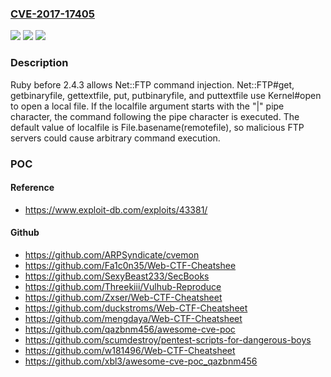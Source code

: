 ### [CVE-2017-17405](https://cve.mitre.org/cgi-bin/cvename.cgi?name=CVE-2017-17405)
![](https://img.shields.io/static/v1?label=Product&message=n%2Fa&color=blue)
![](https://img.shields.io/static/v1?label=Version&message=n%2Fa&color=blue)
![](https://img.shields.io/static/v1?label=Vulnerability&message=n%2Fa&color=brighgreen)

### Description

Ruby before 2.4.3 allows Net::FTP command injection. Net::FTP#get, getbinaryfile, gettextfile, put, putbinaryfile, and puttextfile use Kernel#open to open a local file. If the localfile argument starts with the "|" pipe character, the command following the pipe character is executed. The default value of localfile is File.basename(remotefile), so malicious FTP servers could cause arbitrary command execution.

### POC

#### Reference
- https://www.exploit-db.com/exploits/43381/

#### Github
- https://github.com/ARPSyndicate/cvemon
- https://github.com/Fa1c0n35/Web-CTF-Cheatshee
- https://github.com/SexyBeast233/SecBooks
- https://github.com/Threekiii/Vulhub-Reproduce
- https://github.com/Zxser/Web-CTF-Cheatsheet
- https://github.com/duckstroms/Web-CTF-Cheatsheet
- https://github.com/mengdaya/Web-CTF-Cheatsheet
- https://github.com/qazbnm456/awesome-cve-poc
- https://github.com/scumdestroy/pentest-scripts-for-dangerous-boys
- https://github.com/w181496/Web-CTF-Cheatsheet
- https://github.com/xbl3/awesome-cve-poc_qazbnm456


